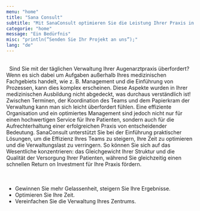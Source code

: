 ```yaml
---
menu: "home"
title: "Sana Consult"
subtitle: "Mit SanaConsult optimieren Sie die Leistung Ihrer Praxis in dank unserer einzigartigen Expertise und bieten Ihrem Team und Ihren Patienten eine einzigartige Erfahrung."
categorie: "home"
message: "Ein Bedürfnis"
misc: "println(”Senden Sie Ihr Projekt an uns”);"
lang: "de"
---
```

\
&nbsp;
Sind Sie mit der täglichen Verwaltung Ihrer Augenarztpraxis überfordert?
Wenn es sich dabei um Aufgaben außerhalb Ihres medizinischen Fachgebiets handelt, wie z. B. Management und die Einführung von Prozessen, kann dies komplex erscheinen. 
Diese Aspekte wurden in Ihrer medizinischen Ausbildung nicht abgedeckt, was durchaus verständlich ist!
Zwischen Terminen, der Koordination des Teams und dem Papierkram der Verwaltung kann man sich leicht überfordert fühlen.
Eine effiziente Organisation und ein optimiertes Management sind jedoch nicht nur für einen hochwertigen Service für Ihre Patienten, sondern auch für die Aufrechterhaltung einer erfolgreichen Praxis von entscheidender Bedeutung.
SanaConsult unterstützt Sie bei der Einführung praktischer Lösungen, um die Effizienz Ihres Teams zu steigern, Ihre Zeit zu optimieren und die Verwaltungslast zu verringern. 
So können Sie sich auf das Wesentliche konzentrieren: das Gleichgewicht Ihrer Struktur und die Qualität der Versorgung Ihrer Patienten, während Sie gleichzeitig einen schnellen Return on Investment für Ihre Praxis fördern.
\
\
&nbsp;
- Gewinnen Sie mehr Gelassenheit, steigern Sie Ihre Ergebnisse.
- Optimieren Sie Ihre Zeit.
- Vereinfachen Sie die Verwaltung Ihres Zentrums.